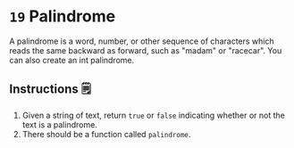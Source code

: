 # `19` Palindrome
A palindrome is a word, number, or other sequence of characters which reads the same backward as forward, such as "madam" or "racecar". You can also create an int palindrome.

## Instructions 🗒
1. Given a string of text, return `true` or `false` indicating whether or not the text is a palindrome. 
2. There should be a function called `palindrome`.